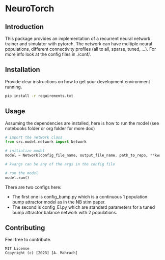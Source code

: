 # NeuroTorch

## Introduction
This package provides an implementation of a recurrent neural network trainer and simulator with pytorch.
The network can have multiple neural populations, different connectivity profiles (all to all, sparse, tuned, ...).
For more info look at the config files in ./conf/.

## Installation
Provide clear instructions on how to get your development environment running.
```bash
pip install -r requirements.txt
```
## Usage
Assuming the dependencies are installed, here is how to run the model (see notebooks folder or org folder for more doc)

```python
# import the network class
from src.model.network import Network

# initialize model
model = Network(config_file_name, output_file_name, path_to_repo, **kwargs)

# kwargs can be any of the args in the config file

# run the model
model.run()
```
There are two configs here:
- The first one is config_bump.py which is a continuous 1 population bump attractor model as in the NB stim paper.
- The second is config_EI.py which are standard parameters for a tuned bump attractor balance network with 2 populations.

## Contributing
Feel free to contribute.
```
MIT License
Copyright (c) [2023] [A. Mahrach]
```
